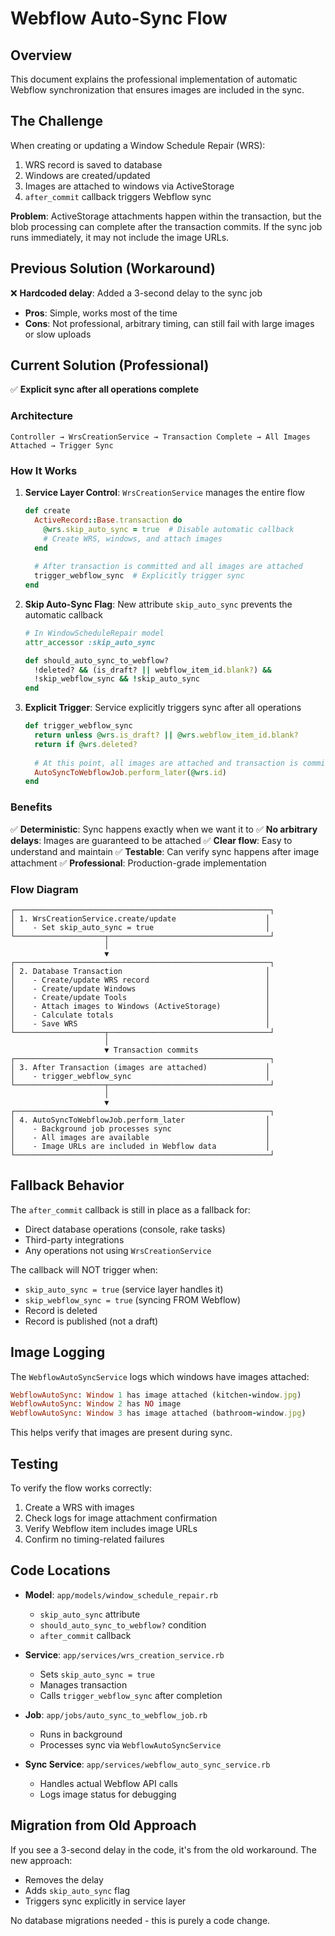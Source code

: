 # Webflow Auto-Sync Flow

## Overview

This document explains the professional implementation of automatic Webflow synchronization that ensures images are included in the sync.

## The Challenge

When creating or updating a Window Schedule Repair (WRS):
1. WRS record is saved to database
2. Windows are created/updated
3. Images are attached to windows via ActiveStorage
4. `after_commit` callback triggers Webflow sync

**Problem**: ActiveStorage attachments happen within the transaction, but the blob processing can complete after the transaction commits. If the sync job runs immediately, it may not include the image URLs.

## Previous Solution (Workaround)

❌ **Hardcoded delay**: Added a 3-second delay to the sync job
- **Pros**: Simple, works most of the time
- **Cons**: Not professional, arbitrary timing, can still fail with large images or slow uploads

## Current Solution (Professional)

✅ **Explicit sync after all operations complete**

### Architecture

```
Controller → WrsCreationService → Transaction Complete → All Images Attached → Trigger Sync
```

### How It Works

1. **Service Layer Control**: `WrsCreationService` manages the entire flow
   ```ruby
   def create
     ActiveRecord::Base.transaction do
       @wrs.skip_auto_sync = true  # Disable automatic callback
       # Create WRS, windows, and attach images
     end
     
     # After transaction is committed and all images are attached
     trigger_webflow_sync  # Explicitly trigger sync
   end
   ```

2. **Skip Auto-Sync Flag**: New attribute `skip_auto_sync` prevents the automatic callback
   ```ruby
   # In WindowScheduleRepair model
   attr_accessor :skip_auto_sync
   
   def should_auto_sync_to_webflow?
     !deleted? && (is_draft? || webflow_item_id.blank?) && 
     !skip_webflow_sync && !skip_auto_sync
   end
   ```

3. **Explicit Trigger**: Service explicitly triggers sync after all operations
   ```ruby
   def trigger_webflow_sync
     return unless @wrs.is_draft? || @wrs.webflow_item_id.blank?
     return if @wrs.deleted?
     
     # At this point, all images are attached and transaction is committed
     AutoSyncToWebflowJob.perform_later(@wrs.id)
   end
   ```

### Benefits

✅ **Deterministic**: Sync happens exactly when we want it to
✅ **No arbitrary delays**: Images are guaranteed to be attached
✅ **Clear flow**: Easy to understand and maintain
✅ **Testable**: Can verify sync happens after image attachment
✅ **Professional**: Production-grade implementation

### Flow Diagram

```
┌─────────────────────────────────────────────────────────┐
│ 1. WrsCreationService.create/update                    │
│    - Set skip_auto_sync = true                         │
└────────────────────┬────────────────────────────────────┘
                     │
                     ▼
┌─────────────────────────────────────────────────────────┐
│ 2. Database Transaction                                │
│    - Create/update WRS record                          │
│    - Create/update Windows                             │
│    - Create/update Tools                               │
│    - Attach images to Windows (ActiveStorage)          │
│    - Calculate totals                                  │
│    - Save WRS                                          │
└────────────────────┬────────────────────────────────────┘
                     │
                     ▼ Transaction commits
┌─────────────────────────────────────────────────────────┐
│ 3. After Transaction (images are attached)             │
│    - trigger_webflow_sync                              │
└────────────────────┬────────────────────────────────────┘
                     │
                     ▼
┌─────────────────────────────────────────────────────────┐
│ 4. AutoSyncToWebflowJob.perform_later                  │
│    - Background job processes sync                     │
│    - All images are available                          │
│    - Image URLs are included in Webflow data           │
└─────────────────────────────────────────────────────────┘
```

## Fallback Behavior

The `after_commit` callback is still in place as a fallback for:
- Direct database operations (console, rake tasks)
- Third-party integrations
- Any operations not using `WrsCreationService`

The callback will NOT trigger when:
- `skip_auto_sync = true` (service layer handles it)
- `skip_webflow_sync = true` (syncing FROM Webflow)
- Record is deleted
- Record is published (not a draft)

## Image Logging

The `WebflowAutoSyncService` logs which windows have images attached:

```ruby
WebflowAutoSync: Window 1 has image attached (kitchen-window.jpg)
WebflowAutoSync: Window 2 has NO image
WebflowAutoSync: Window 3 has image attached (bathroom-window.jpg)
```

This helps verify that images are present during sync.

## Testing

To verify the flow works correctly:

1. Create a WRS with images
2. Check logs for image attachment confirmation
3. Verify Webflow item includes image URLs
4. Confirm no timing-related failures

## Code Locations

- **Model**: `app/models/window_schedule_repair.rb`
  - `skip_auto_sync` attribute
  - `should_auto_sync_to_webflow?` condition
  - `after_commit` callback

- **Service**: `app/services/wrs_creation_service.rb`
  - Sets `skip_auto_sync = true`
  - Manages transaction
  - Calls `trigger_webflow_sync` after completion

- **Job**: `app/jobs/auto_sync_to_webflow_job.rb`
  - Runs in background
  - Processes sync via `WebflowAutoSyncService`

- **Sync Service**: `app/services/webflow_auto_sync_service.rb`
  - Handles actual Webflow API calls
  - Logs image status for debugging

## Migration from Old Approach

If you see a 3-second delay in the code, it's from the old workaround. The new approach:
- Removes the delay
- Adds `skip_auto_sync` flag
- Triggers sync explicitly in service layer

No database migrations needed - this is purely a code change.

